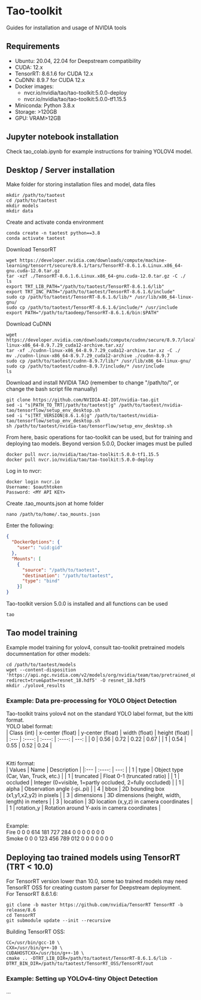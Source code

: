 # Tao-toolkit
Guides for installation and usage of NVIDIA tools

## Requirements
<p>
<ul>
<li>Ubuntu: 20.04, 22.04 for Deepstream compatibility </li>
<li>CUDA: 12.x </li>
<li>TensorRT: 8.6.1.6 for CUDA 12.x</li>
<li>CuDNN: 8.9.7 for CUDA 12.x </li>
<li>Docker images: 
<ul>
<li>nvcr.io/nvidia/tao/tao-toolkit:5.0.0-deploy </li>
<li>nvcr.io/nvidia/tao/tao-toolkit:5.0.0-tf1.15.5 </li>
</ul>
</li>
<li>Miniconda: Python 3.8.x </li>
<li>Storage: >120GB </li>
<li>GPU: VRAM>12GB </l>
</ul>
</p>


## Jupyter notebook installation
<p>
Check tao_colab.ipynb for example instructions for training YOLOV4 model.
</p>

## Desktop / Server installation

Make folder for storing installation files and model, data files <br>
```shell
mkdir /path/to/taotest
cd /path/to/taotest
mkdir models
mkdir data
```

Create and activate conda environment
```shell
conda create -n taotest python==3.8
conda activate taotest
```

Download TensorRT
```shell
wget https://developer.nvidia.com/downloads/compute/machine-learning/tensorrt/secure/8.6.1/tars/TensorRT-8.6.1.6.Linux.x86_64-gnu.cuda-12.0.tar.gz
tar -xzf ./TensorRT-8.6.1.6.Linux.x86_64-gnu.cuda-12.0.tar.gz -C ./
ls
export TRT_LIB_PATH="/path/to/taotest/TensorRT-8.6.1.6/lib"
export TRT_INC_PATH="/path/to/taotest/TensorRT-8.6.1.6/include"
sudo cp /path/to/taotest/TensorRT-8.6.1.6/lib/* /usr/lib/x86_64-linux-gnu/
sudo cp /path/to/taotest/TensorRT-8.6.1.6/include/* /usr/include
export PATH="/path/to/taodeep/TensorRT-8.6.1.6/bin:$PATH"
```

Download CuDNN
```shell
wget https://developer.nvidia.com/downloads/compute/cudnn/secure/8.9.7/local_installers/12.x/cudnn-linux-x86_64-8.9.7.29_cuda12-archive.tar.xz/
tar -xf ./cudnn-linux-x86_64-8.9.7.29_cuda12-archive.tar.xz -C ./
mv ./cudnn-linux-x86_64-8.9.7.29_cuda12-archive ./cudnn-8.9.7
sudo cp /path/to/taotest/cudnn-8.9.7/lib/* /usr/lib/x86_64-linux-gnu/
sudo cp /path/to/taotest/cudnn-8.9.7/include/* /usr/include
ls
```

Download and install NVIDIA TAO (remember to change "/path/to/", or change the bash script file manually)
```shell
git clone https://github.com/NVIDIA-AI-IOT/nvidia-tao.git
sed -i "s|PATH_TO_TRT|/path/to/taotest|g" /path/to/taotest/nvidia-tao/tensorflow/setup_env_desktop.sh
sed -i "s|TRT_VERSION|8.6.1.6|g" /path/to/taotest/nvidia-tao/tensorflow/setup_env_desktop.sh
sh /path/to/taotest/nvidia-tao/tensorflow/setup_env_desktop.sh
```

From here, basic operations for tao-toolkit can be used, but for training and deploying tao models. Beyond version 5.0.0, Docker images must be pulled
```shell
docker pull nvcr.io/nvidia/tao/tao-toolkit:5.0.0-tf1.15.5
docker pull nvcr.io/nvidia/tao/tao-toolkit:5.0.0-deploy
```

Log in to nvcr:
```shell
docker login nvcr.io
Username: $oauthtoken
Password: <MY API KEY>
```

Create .tao_mounts.json at home folder
```shell
nano /path/to/home/.tao_mounts.json
```
Enter the following:
```json
{
  "DockerOptions": {
    "user": "uid:gid"
  },
  "Mounts": [
    {
      "source": "/path/to/taotest",
      "destination": "/path/to/taotest",
      "type": "bind" 
    }]
}
```
Tao-toolkit version 5.0.0 is installed and all functions can be used
```shell
tao
```

## Tao model training

Example model training for yolov4, consult tao-toolkit pretrained models documnentation for other models:
```shell
cd /path/to/taotest/models
wget --content-disposition 'https://api.ngc.nvidia.com/v2/models/org/nvidia/team/tao/pretrained_object_detection/resnet18/files?redirect=true&path=resnet_18.hdf5' -O resnet_18.hdf5
mkdir ./yolov4_results
```

### Example: Data pre-processing for YOLO Object Detection

Tao-toolkit trains yolov4 not on the standard YOLO label format, but the kitti format. <br>
YOLO label format: <br>
| Class (int) | x-center (float) | y-center (float) | width (float) | height (float) |
| :---        |    :----:        |          :----:  | :----:        | ---:           |
| 0           | 0.56             | 0.72             | 0.22          | 0.67           |
| 1           | 0.54             | 0.55             | 0.52          | 0.24           |

<br>Kitti format: <br>
| Values | Name       | Description                                              |
|:---    | :----:     | ---:                                                     | 
| 1      | type       | Object type (Car, Van, Truck, etc.)                      |
| 1      | truncated  | Float 0-1 (truncated ratio)                              |
| 1      | occluded   | Integer (0=visible, 1=partly occluded, 2=fully occluded) |
| 1      | alpha      | Observation angle (-pi..pi)                              |
| 4      | bbox       | 2D bounding box (x1,y1,x2,y2) in pixels                  |
| 3      | dimensions | 3D dimensions (height, width, length) in meters          |
| 3      | location   | 3D location (x,y,z) in camera coordinates                |
| 1      | rotation_y | Rotation around Y-axis in camera coordinates             |

<br>Example: <br>
Fire 0 0 0 614 181 727 284 0 0 0 0 0 0 0 <br>
Smoke 0 0 0 123 456 789 012 0 0 0 0 0 0 0

## Deploying tao trained models using TensorRT (TRT < 10.0)

For TensorRT version lower than 10.0, some tao trained models may need TensorRT OSS for creating custom parser for Deepstream deployment. <br>
For TensorRT 8.6.1.6:
```shell
git clone -b master https://github.com/nvidia/TensorRT TensorRT -b release/8.6
cd TensorRT
git submodule update --init --recursive
```

Building TensorRT OSS:
```shell
CC=/usr/bin/gcc-10 \
CXX=/usr/bin/g++-10 \
CUDAHOSTCXX=/usr/bin/g++-10 \
cmake .. -DTRT_LIB_DIR=/path/to/taotest/TensorRT-8.6.1.6/lib -DTRT_BIN_DIR=/path/to/taotest/TensorRT_OSS/TensorRT/out
```

### Example: Setting up YOLOv4-tiny Object Detection
...
